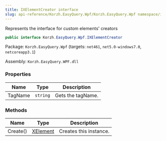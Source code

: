 ```yaml
---
title: IXElementCreator interface
slug: api-reference/Korzh.EasyQuery.Wpf/Korzh.EasyQuery.Wpf namespace/ixelementcreator-interface
---
```



Represents the interface for custom elements' creators
```csharp
public interface Korzh.EasyQuery.Wpf.IXElementCreator

```
Package: `Korzh.EasyQuery.Wpf` (targets: `net461`, `net5.0-windows7.0`, `netcoreapp3.1`)

Assembly: `Korzh.EasyQuery.WPF.dll`

### Properties

| Name | Type | Description | 
| --- | --- | --- | 
| TagName | `string` | Gets the tagName. | 


### Methods

| Name | Type | Description | 
| --- | --- | --- | 
| Create() | [XElement](/api-reference/korzh-easyquery-wpf/korzh-easyquery-wpf-namespace/xelement-class) | Creates this instance. |